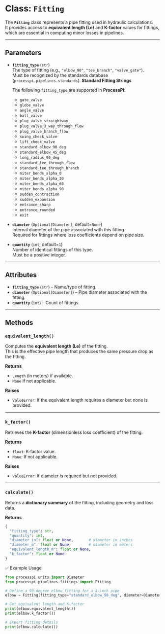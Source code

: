 # Class: `Fitting`

The **`Fitting`** class represents a pipe fitting used in hydraulic calculations.  
It provides access to **equivalent length (Le)** and **K-factor** values for fittings,  
which are essential in computing minor losses in pipelines.

---

## Parameters

- **`fitting_type`** (`str`)  
  The type of fitting (e.g., `"elbow_90"`, `"tee_branch"`, `"valve_gate"`).  
  Must be recognized by the standards database (`processpi.pipelines.standards`).
  **Standard Fitting Strings**

    The following `fitting_type` are supported in **ProcessPI**:
    
    - `gate_valve`  
    - `globe_valve`  
    - `angle_valve`  
    - `ball_valve`  
    - `plug_valve_straightway`  
    - `plug_valve_3_way_through_flow`  
    - `plug_valve_branch_flow`  
    - `swing_check_valve`  
    - `lift_check_valve`  
    - `standard_elbow_90_deg`  
    - `standard_elbow_45_deg`  
    - `long_radius_90_deg`  
    - `standard_tee_through_flow`  
    - `standard_tee_through_branch`  
    - `miter_bends_alpha_0`  
    - `miter_bends_alpha_30`  
    - `miter_bends_alpha_60`  
    - `miter_bends_alpha_90`  
    - `sudden_contraction`  
    - `sudden_expansion`  
    - `entrance_sharp`  
    - `entrance_rounded`  
    - `exit`   

- **`diameter`** (`Optional[Diameter]`, default=`None`)  
  Internal diameter of the pipe associated with this fitting.  
  Required for fittings where loss coefficients depend on pipe size.  

- **`quantity`** (`int`, default=`1`)  
  Number of identical fittings of this type.  
  Must be a positive integer.  

---

## Attributes

- **`fitting_type`** (`str`) – Name/type of fitting.  
- **`diameter`** (`Optional[Diameter]`) – Pipe diameter associated with the fitting.  
- **`quantity`** (`int`) – Count of fittings.  

---

## Methods

### **`equivalent_length()`**
Computes the **equivalent length (Le)** of the fitting.  
This is the effective pipe length that produces the same pressure drop as the fitting.

**Returns**  
- `Length` (in meters) if available.  
- `None` if not applicable.  

**Raises**  
- `ValueError`: If the equivalent length requires a diameter but none is provided.  

---

### **`k_factor()`**
Retrieves the **K-factor** (dimensionless loss coefficient) of the fitting.  

**Returns**  
- `float`: K-factor value.  
- `None`: If not applicable.  

**Raises**  
- `ValueError`: If diameter is required but not provided.  

---

### **`calculate()`**
Returns a **dictionary summary** of the fitting, including geometry and loss data.

**Returns**  
```python
{
  "fitting_type": str,
  "quantity": int,
  "diameter_in": float or None,       # diameter in inches
  "diameter_m": float or None,        # diameter in meters
  "equivalent_length_m": float or None,
  "k_factor": float or None
}
```

✅ Example Usage
```py
from processpi.units import Diameter
from processpi.pipelines.fittings import Fitting

# Define a 90-degree elbow fitting for a 4-inch pipe
elbow = Fitting(fitting_type="standard_elbow_90_deg", diameter=Diameter(4, "in"), quantity=2)

# Get equivalent length and K-factor
print(elbow.equivalent_length())
print(elbow.k_factor())

# Export fitting details
print(elbow.calculate())
```
